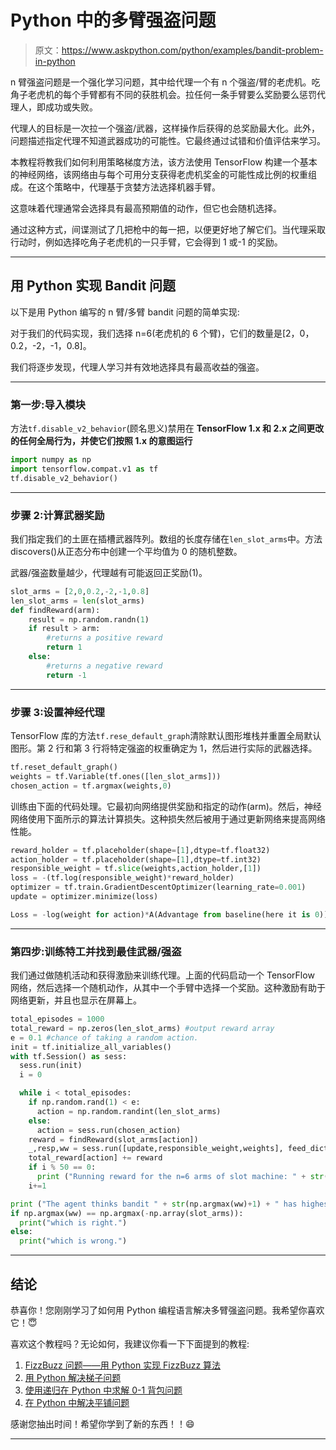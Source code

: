 # Python 中的多臂强盗问题

> 原文：<https://www.askpython.com/python/examples/bandit-problem-in-python>

n 臂强盗问题是一个强化学习问题，其中给代理一个有 n 个强盗/臂的老虎机。吃角子老虎机的每个手臂都有不同的获胜机会。拉任何一条手臂要么奖励要么惩罚代理人，即成功或失败。

代理人的目标是一次拉一个强盗/武器，这样操作后获得的总奖励最大化。此外，问题描述指定代理不知道武器成功的可能性。它最终通过试错和价值评估来学习。

本教程将教我们如何利用策略梯度方法，该方法使用 TensorFlow 构建一个基本的神经网络，该网络由与每个可用分支获得老虎机奖金的可能性成比例的权重组成。在这个策略中，代理基于贪婪方法选择机器手臂。

这意味着代理通常会选择具有最高预期值的动作，但它也会随机选择。

通过这种方式，间谍测试了几把枪中的每一把，以便更好地了解它们。当代理采取行动时，例如选择吃角子老虎机的一只手臂，它会得到 1 或-1 的奖励。

* * *

## **用 Python 实现 Bandit 问题**

以下是用 Python 编写的 n 臂/多臂 bandit 问题的简单实现:

对于我们的代码实现，我们选择 n=6(老虎机的 6 个臂)，它们的数量是[2，0，0.2，-2，-1，0.8]。

我们将逐步发现，代理人学习并有效地选择具有最高收益的强盗。

* * *

### **第一步:导入模块**

方法`tf.disable_v2_behavior`(顾名思义)禁用在 **TensorFlow 1.x 和 2.x 之间更改的任何全局行为，并使它们按照 1.x 的意图运行**

```py
import numpy as np
import tensorflow.compat.v1 as tf
tf.disable_v2_behavior()

```

* * *

### **步骤 2:计算武器奖励**

我们指定我们的土匪在插槽武器阵列。数组的长度存储在`len_slot_arms`中。方法 discovers()从正态分布中创建一个平均值为 0 的随机整数。

武器/强盗数量越少，代理越有可能返回正奖励(1)。

```py
slot_arms = [2,0,0.2,-2,-1,0.8]
len_slot_arms = len(slot_arms)
def findReward(arm):
    result = np.random.randn(1)
    if result > arm:
        #returns a positive reward
        return 1
    else:
        #returns a negative reward
        return -1

```

* * *

### **步骤 3:设置神经代理**

TensorFlow 库的方法`tf.rese_default_graph`清除默认图形堆栈并重置全局默认图形。第 2 行和第 3 行将特定强盗的权重确定为 1，然后进行实际的武器选择。

```py
tf.reset_default_graph()
weights = tf.Variable(tf.ones([len_slot_arms]))
chosen_action = tf.argmax(weights,0)

```

训练由下面的代码处理。它最初向网络提供奖励和指定的动作(arm)。然后，神经网络使用下面所示的算法计算损失。这种损失然后被用于通过更新网络来提高网络性能。

```py
reward_holder = tf.placeholder(shape=[1],dtype=tf.float32)
action_holder = tf.placeholder(shape=[1],dtype=tf.int32)
responsible_weight = tf.slice(weights,action_holder,[1])
loss = -(tf.log(responsible_weight)*reward_holder)
optimizer = tf.train.GradientDescentOptimizer(learning_rate=0.001)
update = optimizer.minimize(loss)

Loss = -log(weight for action)*A(Advantage from baseline(here it is 0)).

```

* * *

### **第四步:训练特工并找到最佳武器/强盗**

我们通过做随机活动和获得激励来训练代理。上面的代码启动一个 TensorFlow 网络，然后选择一个随机动作，从其中一个手臂中选择一个奖励。这种激励有助于网络更新，并且也显示在屏幕上。

```py
total_episodes = 1000
total_reward = np.zeros(len_slot_arms) #output reward array
e = 0.1 #chance of taking a random action.
init = tf.initialize_all_variables()
with tf.Session() as sess:
  sess.run(init)
  i = 0

  while i < total_episodes:
    if np.random.rand(1) < e:
      action = np.random.randint(len_slot_arms)
    else:
      action = sess.run(chosen_action)
    reward = findReward(slot_arms[action])
    _,resp,ww = sess.run([update,responsible_weight,weights], feed_dict={reward_holder:[reward],action_holder:[action]})
    total_reward[action] += reward
    if i % 50 == 0:
      print ("Running reward for the n=6 arms of slot machine: " + str(total_reward))
    i+=1

print ("The agent thinks bandit " + str(np.argmax(ww)+1) + " has highest probability of giving poistive reward")
if np.argmax(ww) == np.argmax(-np.array(slot_arms)):
  print("which is right.")
else:
  print("which is wrong.")

```

* * *

## **结论**

恭喜你！您刚刚学习了如何用 Python 编程语言解决多臂强盗问题。我希望你喜欢它！😇

喜欢这个教程吗？无论如何，我建议你看一下下面提到的教程:

1.  [FizzBuzz 问题——用 Python 实现 FizzBuzz 算法](https://www.askpython.com/python/examples/fizzbuzz-algorithm)
2.  [用 Python 解决梯子问题](https://www.askpython.com/python/examples/ladders-problem)
3.  [使用递归在 Python 中求解 0-1 背包问题](https://www.askpython.com/python/examples/knapsack-problem-recursion)
4.  [在 Python 中解决平铺问题](https://www.askpython.com/python/examples/tiling-problem)

感谢您抽出时间！希望你学到了新的东西！！😄

* * *